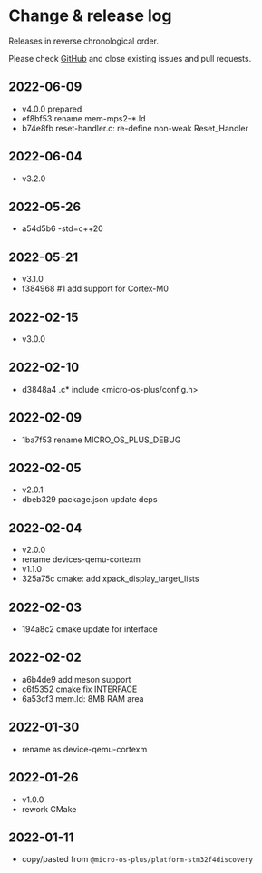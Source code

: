 # Change & release log

Releases in reverse chronological order.

Please check
[GitHub](https://github.com/micro-os-plus/devices-qemu-cortexm-xpack/issues/)
and close existing issues and pull requests.

## 2022-06-09

* v4.0.0 prepared
* ef8bf53 rename mem-mps2-*.ld
* b74e8fb reset-handler.c: re-define non-weak Reset_Handler

## 2022-06-04

* v3.2.0

## 2022-05-26

* a54d5b6 -std=c++20

## 2022-05-21

* v3.1.0
* f384968 #1 add support for Cortex-M0

## 2022-02-15

* v3.0.0

## 2022-02-10

* d3848a4 .c* include <micro-os-plus/config.h>

## 2022-02-09

* 1ba7f53 rename MICRO_OS_PLUS_DEBUG

## 2022-02-05

* v2.0.1
* dbeb329 package.json update deps

## 2022-02-04

* v2.0.0
* rename devices-qemu-cortexm
* v1.1.0
* 325a75c cmake: add xpack_display_target_lists

## 2022-02-03

* 194a8c2 cmake update for interface

## 2022-02-02

* a6b4de9 add meson support
* c6f5352 cmake fix INTERFACE
* 6a53cf3 mem.ld: 8MB RAM area

## 2022-01-30

* rename as device-qemu-cortexm

## 2022-01-26

* v1.0.0
* rework CMake

## 2022-01-11

* copy/pasted from `@micro-os-plus/platform-stm32f4discovery`
